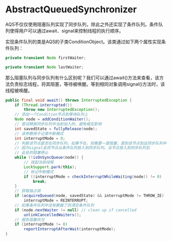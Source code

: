 # AbstractQueuedSynchronizer

AQS不仅仅使用阻塞队列实现了同步队列，除此之外还实现了条件队列。条件队列使得用户可以通过await、signal来控制线程的执行顺序。

实现条件队列的类是AQS的子类ConditionObject。该类通过如下两个属性实现条件队列：

```java
private transient Node firstWaiter;

private transient Node lastWaiter;
```

那么阻塞队列与同步队列有什么区别呢？我们可以通过await()方法来查看，该方法负责标志线程，将其阻塞，等待被唤醒。等到相同对象调用signal()方法时，该线程被唤醒。

```java
public final void await() throws InterruptedException {
    if (Thread.interrupted())
        throw new InterruptedException();
    // 添加一个Condition节点到等待队列上
    Node node = addConditionWaiter();
    // 尝试释放同步队列中当前加入的，避免相互影响
    int savedState = fullyRelease(node);
    // 该参数用于记录中断模式
    int interruptMode = 0;
    // 判断该节点是否在同步队列，如果不在，则需要一直阻塞，直到该节点到达同步队列中
    // 因为signal会将节点从条件队列放入到同步队列。当节点放入到同步队列后
    // 此处的阻塞停止
    while (!isOnSyncQueue(node)) {
        // 挂起当前线程
        LockSupport.park(this);
        // 标记中断模式
        if ((interruptMode = checkInterruptWhileWaiting(node)) != 0)
            break;
    }
    // 获取独占锁
    if (acquireQueued(node, savedState) && interruptMode != THROW_IE)
        interruptMode = REINTERRUPT;
    // 如果条件队列中没有数据了则清空条件队列
    if (node.nextWaiter != null) // clean up if cancelled
        unlinkCancelledWaiters();
    // 报告阻塞状况
    if (interruptMode != 0)
        reportInterruptAfterWait(interruptMode);
}
```

